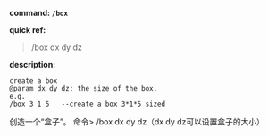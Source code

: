 <!-- BEGIN_AUTOGEN: do NOT edit in this block -->

**command: `/box`**

**quick ref:**
> /box dx dy dz

**description:**

```
create a box
@param dx dy dz: the size of the box.
e.g.
/box 3 1 5   --create a box 3*1*5 sized
```

<!-- END_AUTOGEN-->
创造一个“盒子”。
命令> /box dx dy dz（dx dy dz可以设置盒子的大小）

